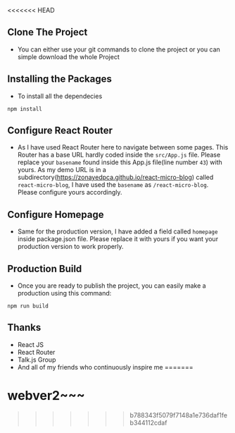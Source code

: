 <<<<<<< HEAD
## Clone The Project
- You can either use your git commands to clone the project or you can simple download the whole Project

## Installing the Packages
- To install all the dependecies
```
npm install
```

## Configure React Router
- As I have used React Router here to navigate between some pages. This Router has a base URL hardly coded inside the ```src/App.js``` file. Please replace your ```basename``` found inside this App.js file(line number ```43```) with yours. As my demo URL is in a subdirectory(https://zonayedpca.github.io/react-micro-blog) called ```react-micro-blog```, I have used the ```basename``` as ```/react-micro-blog```. Please configure yours accordingly.

## Configure Homepage
- Same for the production version, I have added a field called ```homepage``` inside package.json file. Please replace it with yours if you want your production version to work properly.

## Production Build
- Once you are ready to publish the project, you can easily make a production using this command:
```
npm run build
```

## Thanks
- React JS
- React Router
- Talk.js Group
- And all of my friends who continuously inspire me
=======
# webver2~~~
>>>>>>> b788343f5079f7148a1e736daf1feb344112cdaf
